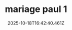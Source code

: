 ---
image: static/img/mariage/mariage-paul/mariage-paul-1.jpg
title: mariage paul 1
category: Mariage
album: mariage paul
date: 2025-10-18T16:42:40.461Z
---